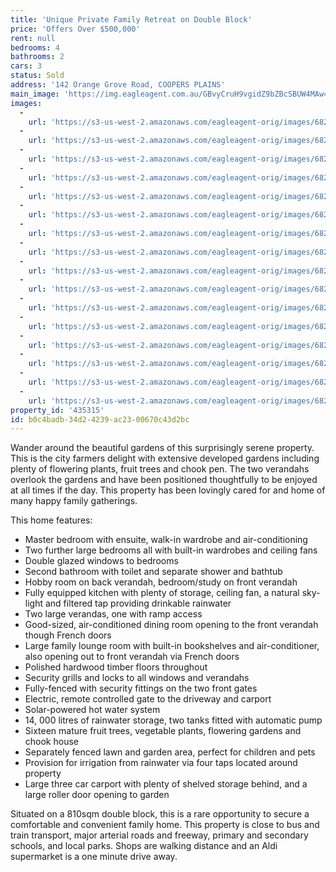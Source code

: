 ```yaml
---
title: 'Unique Private Family Retreat on Double Block'
price: 'Offers Over $500,000'
rent: null
bedrooms: 4
bathrooms: 2
cars: 3
status: Sold
address: '142 Orange Grove Road, COOPERS PLAINS'
main_image: 'https://img.eagleagent.com.au/GBvyCruH9vgidZ9bZBcSBUW4MAw=/1280x854/smart/https://s3-us-west-2.amazonaws.com/eagleagent-orig/images/6823124/118035227-image-M.jpg'
images:
  -
    url: 'https://s3-us-west-2.amazonaws.com/eagleagent-orig/images/6823139/118035227-image-P.jpg'
  -
    url: 'https://s3-us-west-2.amazonaws.com/eagleagent-orig/images/6823138/118035227-image-O.jpg'
  -
    url: 'https://s3-us-west-2.amazonaws.com/eagleagent-orig/images/6823137/118035227-image-N.jpg'
  -
    url: 'https://s3-us-west-2.amazonaws.com/eagleagent-orig/images/6823136/118035227-image-L.jpg'
  -
    url: 'https://s3-us-west-2.amazonaws.com/eagleagent-orig/images/6823135/118035227-image-K.jpg'
  -
    url: 'https://s3-us-west-2.amazonaws.com/eagleagent-orig/images/6823134/118035227-image-J.jpg'
  -
    url: 'https://s3-us-west-2.amazonaws.com/eagleagent-orig/images/6823133/118035227-image-I.jpg'
  -
    url: 'https://s3-us-west-2.amazonaws.com/eagleagent-orig/images/6823132/118035227-image-H.jpg'
  -
    url: 'https://s3-us-west-2.amazonaws.com/eagleagent-orig/images/6823131/118035227-image-G.jpg'
  -
    url: 'https://s3-us-west-2.amazonaws.com/eagleagent-orig/images/6823130/118035227-image-F.jpg'
  -
    url: 'https://s3-us-west-2.amazonaws.com/eagleagent-orig/images/6823129/118035227-image-E.jpg'
  -
    url: 'https://s3-us-west-2.amazonaws.com/eagleagent-orig/images/6823128/118035227-image-D.jpg'
  -
    url: 'https://s3-us-west-2.amazonaws.com/eagleagent-orig/images/6823127/118035227-image-C.jpg'
  -
    url: 'https://s3-us-west-2.amazonaws.com/eagleagent-orig/images/6823126/118035227-image-B.jpg'
  -
    url: 'https://s3-us-west-2.amazonaws.com/eagleagent-orig/images/6823125/118035227-image-A.jpg'
  -
    url: 'https://s3-us-west-2.amazonaws.com/eagleagent-orig/images/6823124/118035227-image-M.jpg'
property_id: '435315'
id: b0c4badb-34d2-4239-ac23-00670c43d2bc
---
```

Wander around the beautiful gardens of this surprisingly serene property. This is the city farmers delight with extensive developed gardens including plenty of flowering plants, fruit trees and chook pen. The two verandahs overlook the gardens and have been positioned thoughtfully to be enjoyed at all times if the day. This property has been lovingly cared for and home of many happy family gatherings.

This home features:

*  Master bedroom with ensuite, walk-in wardrobe and air-conditioning
*  Two further large bedrooms all with built-in wardrobes and ceiling fans
*  Double glazed windows to bedrooms
*  Second bathroom with toilet and separate shower and bathtub
*  Hobby room on back verandah, bedroom/study on front verandah
*  Fully equipped kitchen with plenty of storage, ceiling fan, a natural sky-light and filtered tap providing drinkable rainwater
*  Two large verandas, one with ramp access
*  Good-sized, air-conditioned dining room opening to the front verandah though French doors
*  Large family lounge room with built-in bookshelves and air-conditioner, also opening out to front verandah via French doors
*  Polished hardwood timber floors throughout
*  Security grills and locks to all windows and verandahs
*  Fully-fenced with security fittings on the two front gates
*  Electric, remote controlled gate to the driveway and carport
*  Solar-powered hot water system
*  14, 000 litres of rainwater storage, two tanks fitted with automatic pump
*  Sixteen mature fruit trees, vegetable plants, flowering gardens and chook house
*  Separately fenced lawn and garden area, perfect for children and pets
*  Provision for irrigation from rainwater via four taps located around property
*  Large three car carport with plenty of shelved storage behind, and a large roller door opening to garden

Situated on a 810sqm double block, this is a rare opportunity to secure a comfortable and convenient family home. This property is close to bus and train transport, major arterial roads and freeway, primary and secondary schools, and local parks. Shops are walking distance and an Aldi supermarket is a one minute drive away.